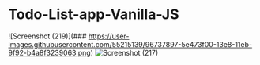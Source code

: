 # Todo-List-app-Vanilla-JS

![Screenshot (219)](### https://user-images.githubusercontent.com/55215139/96737897-5e473f00-13e8-11eb-9f92-b4a8f3239063.png)
![Screenshot (217)](https://user-images.githubusercontent.com/55215139/96737119-7ff3f680-13e7-11eb-8a46-b5891185926f.png)
